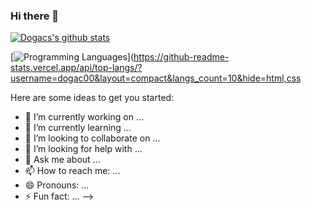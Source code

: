 ### Hi there 👋

[![Dogacs's github stats](https://github-readme-stats.vercel.app/api?username=dogac00)](https://github.com/dogac00/github-readme-stats)

[![Programming Languages](https://github-readme-stats.vercel.app/api/top-langs/?username=dogac00&layout=compact&langs_count=10&hide=html,css)](https://github-readme-stats.vercel.app/api/top-langs/?username=dogac00&layout=compact&langs_count=10&hide=html,css

Here are some ideas to get you started:

- 🔭 I’m currently working on ...
- 🌱 I’m currently learning ...
- 👯 I’m looking to collaborate on ...
- 🤔 I’m looking for help with ...
- 💬 Ask me about ...
- 📫 How to reach me: ...
- 😄 Pronouns: ...
- ⚡ Fun fact: ...
-->
